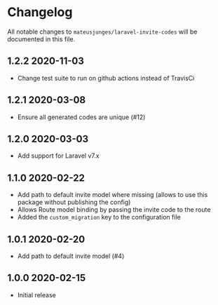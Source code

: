 # Changelog

All notable changes to `mateusjunges/laravel-invite-codes` will be documented in this file.

## 1.2.2 2020-11-03
- Change test suite to run on github actions instead of TravisCi

## 1.2.1 2020-03-08
- Ensure all generated codes are unique (#12)

## 1.2.0 2020-03-03
- Add support for Laravel v7.x

## 1.1.0 2020-02-22
- Add path to default invite model where missing (allows to use this package without publishing the config)
- Allows Route model binding by passing the invite code to the route
- Added the `custom_migration` key to the configuration file

## 1.0.1 2020-02-20
- Add path to default invite model (#4)

## 1.0.0 2020-02-15
- Initial release
